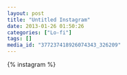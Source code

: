 ```yaml
---
layout: post
title: "Untitled Instagram"
date: 2013-01-26 01:50:26
categories: ["Lo-fi"]
tags: []
media_id: "377237418926074343_326209"
---
```


{% instagram %}
